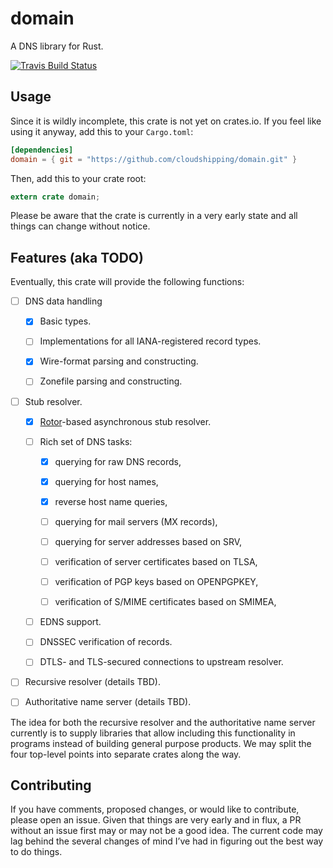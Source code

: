 # domain
A DNS library for Rust.

[![Travis Build Status](https://travis-ci.org/cloudshipping/domain.svg?branch=master)](https://travis-ci.org/cloudshipping/domain)

## Usage

Since it is wildly incomplete, this crate is not yet on crates.io. If you
feel like using it anyway, add this to your `Cargo.toml`:

```toml
[dependencies]
domain = { git = "https://github.com/cloudshipping/domain.git" }
```

Then, add this to your crate root:

```rust
extern crate domain;
```

Please be aware that the crate is currently in a very early state and all
things can change without notice.


## Features (aka TODO)

Eventually, this crate will provide the following functions:

* [ ] DNS data handling
    
    * [X] Basic types.

    * [ ] Implementations for all IANA-registered record types.

    * [X] Wire-format parsing and constructing.

    * [ ] Zonefile parsing and constructing.

* [ ] Stub resolver.

    * [X] [Rotor](https://github.com/tailhook/rotor)-based asynchronous
          stub resolver.

    * [ ] Rich set of DNS tasks:

        * [X] querying for raw DNS records,

        * [X] querying for host names,

        * [X] reverse host name queries,

        * [ ] querying for mail servers (MX records),

        * [ ] querying for server addresses based on SRV,

        * [ ] verification of server certificates based on TLSA,

        * [ ] verification of PGP keys based on OPENPGPKEY,

        * [ ] verification of S/MIME certificates based on SMIMEA,

    * [ ] EDNS support.

    * [ ] DNSSEC verification of records.

    * [ ] DTLS- and TLS-secured connections to upstream resolver.

* [ ] Recursive resolver (details TBD).

* [ ] Authoritative name server (details TBD).

The idea for both the recursive resolver and the authoritative name server
currently is to supply libraries that allow including this functionality
in programs instead of building general purpose products. We may split
the four top-level points into separate crates along the way.


## Contributing

If you have comments, proposed changes, or would like to contribute,
please open an issue. Given that things are very early and in flux, a
PR without an issue first may or may not be a good idea. The current code
may lag behind the several changes of mind I’ve had in figuring out the
best way to do things.

